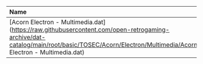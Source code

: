 |Name|Size|
|:---|---:|
|[Acorn Electron - Multimedia.dat](https://raw.githubusercontent.com/open-retrogaming-archive/dat-catalog/main/root/basic/TOSEC/Acorn/Electron/Multimedia/Acorn Electron - Multimedia.dat)|1464|
